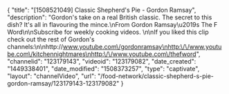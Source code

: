 {
    "title": "[1508521049] Classic Shepherd's Pie - Gordon Ramsay",
    "description": "Gordon's take on a real British classic. The secret to this dish? It's all in flavouring the mince.\nFrom Gordon Ramsay\u2019s The F Word\n\nSubscribe for weekly cooking videos. \n\nIf you liked this clip check out the rest of Gordon's channels:\n\nhttp:\/\/www.youtube.com\/gordonramsay\nhttp:\/\/www.youtube.com\/kitchennightmares\nhttp:\/\/www.youtube.com\/thefword",
    "channelid": "123179143",
    "videoid": "123179082",
    "date_created": "1449338401",
    "date_modified": "1508373257",
    "type": "captivate",
    "layout": "channelVideo",
    "url": "\/food-network\/classic-shepherd-s-pie-gordon-ramsay\/123179143-123179082"
}